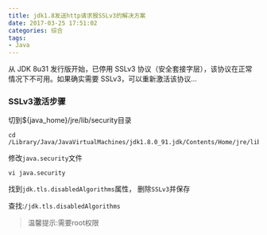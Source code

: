 ```yaml
---
title: jdk1.8发送http请求报SSLv3的解决方案
date: 2017-03-25 17:51:02
categories: 综合
tags:
- Java
---
```


从 JDK 8u31 发行版开始，已停用 SSLv3 协议（安全套接字层），该协议在正常情况下不可用。如果确实需要 SSLv3，可以重新激活该协议...

### SSLv3激活步骤
切到${java_home}/jre/lib/security目录

```
cd /Library/Java/JavaVirtualMachines/jdk1.8.0_91.jdk/Contents/Home/jre/lib/security
```

<!-- more -->

修改`java.security`文件

```
vi java.security
```

找到`jdk.tls.disabledAlgorithms`属性， 删除`SSLv3`并保存

查找:`/jdk.tls.disabledAlgorithms`

> 温馨提示:需要root权限